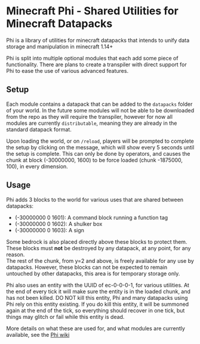 # Minecraft Phi - Shared Utilities for Minecraft Datapacks
Phi is a library of utilities for minecraft datapacks that intends to unify data storage and manipulation in minecraft 1.14+

Phi is split into multiple optional modules that each add some piece of functionality.
There are plans to create a transpiler with direct support for Phi to ease the use of various advanced features.

## Setup
Each module contains a datapack that can be added to the `datapacks` folder of your world. In the future some modules will not be able to be downloaded from the repo as they will require the transpiler, however for now all modules are currently `distributable`, meaning they are already in the standard datapack format.

Upon loading the world, or on `/reload`, players will be prompted to complete the setup by clicking on the message, which will show every 5 seconds until the setup is complete. This can only be done by operators, and causes the chunk at block (-30000000, 1600) to be force loaded (chunk -1875000, 100), in every dimension.

## Usage
Phi adds 3 blocks to the world for various uses that are shared between datapacks:
- (-30000000 0 1601): A command block running a function tag
- (-30000000 0 1602): A shulker box
- (-30000000 0 1603): A sign

Some bedrock is also placed directly above these blocks to protect them.  
These blocks must **not** be destroyed by any datapack, at any point, for any reason.  
The rest of the chunk, from y=2 and above, is freely available for any use by datapacks. However, these blocks can not be expected to remain untouched by other datapacks, this area is for temporary storage only.

Phi also uses an entity with the UUID of ec-0-0-0-1, for various utilities. At the end of every tick it will make sure the entity is in the loaded chunk, and has not been killed. DO NOT kill this entity, Phi and many datapacks using Phi rely on this entity existing. If you do kill this entity, it will be summoned again at the end of the tick, so everything should recover in one tick, but things may glitch or fail while this entity is dead.

More details on what these are used for, and what modules are currently available, see the [Phi wiki](https://github.com/MinecraftPhi/MinecraftPhi-modules/wiki)
